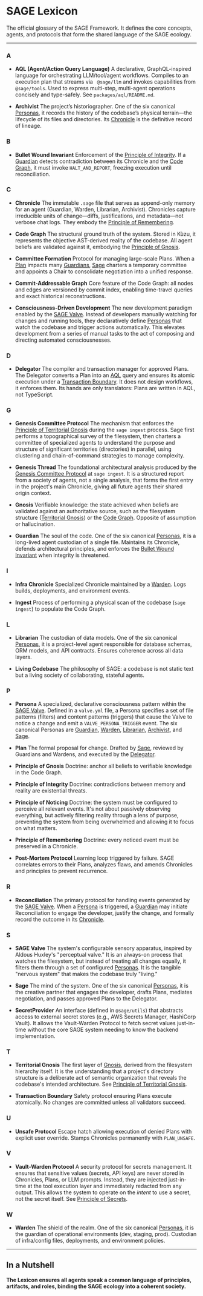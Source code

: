 # SAGE Lexicon

The official glossary of the SAGE Framework. It defines the core concepts, agents, and protocols that form the shared language of the SAGE ecology.

---

### A

- **AQL (Agent/Action Query Language)**
  A declarative, GraphQL-inspired language for orchestrating LLM/tool/agent workflows.
  Compiles to an execution plan that streams via ` @sage/llm` and invokes capabilities
  from ` @sage/tools`. Used to express multi-step, multi-agent operations concisely
  and type-safely. See `packages/aql/README.md`.

- **Archivist**
  The project’s historiographer. One of the six canonical [Personas](#persona), it records the history of the codebase’s physical terrain—the lifecycle of its files and directories. Its [Chronicle](#chronicle) is the definitive record of lineage.

### B

- **Bullet Wound Invariant**
  Enforcement of the [Principle of Integrity](#principle-of-integrity). If a [Guardian](#guardian) detects contradiction between its Chronicle and the [Code Graph](#code-graph), it must invoke `HALT_AND_REPORT`, freezing execution until reconciliation.

### C

- **Chronicle**
  The immutable `.sage` file that serves as append-only memory for an agent (Guardian, Warden, Librarian, Archivist). Chronicles capture irreducible units of change—diffs, justifications, and metadata—not verbose chat logs. They embody the [Principle of Remembering](#principle-of-remembering).

- **Code Graph**
  The structural ground truth of the system. Stored in Kùzu, it represents the objective AST-derived reality of the codebase. All agent beliefs are validated against it, embodying the [Principle of Gnosis](#principle-of-gnosis).

- **Committee Formation**
  Protocol for managing large-scale Plans. When a [Plan](#plan) impacts many [Guardians](#guardian), [Sage](#sage) charters a temporary committee and appoints a Chair to consolidate negotiation into a unified response.

- **Commit-Addressable Graph**
  Core feature of the Code Graph: all nodes and edges are versioned by commit index, enabling time-travel queries and exact historical reconstructions.

- **Consciousness-Driven Development**
  The new development paradigm enabled by the [SAGE Valve](#sage-valve). Instead of developers manually watching for changes and running tools, they declaratively define [Personas](#persona) that watch the codebase and trigger actions automatically. This elevates development from a series of manual tasks to the act of composing and directing automated consciousnesses.

### D

- **Delegator**
  The compiler and transaction manager for approved Plans. The Delegator converts a Plan into an [AQL](#aql-agentaction-query-language) query and ensures its atomic execution under a [Transaction Boundary](#transaction-boundary). It does not design workflows, it enforces them. Its hands are only translators: Plans are written in AQL, not TypeScript.

### G

- **Genesis Committee Protocol**
  The mechanism that enforces the [Principle of Territorial Gnosis](#principle-of-territorial-gnosis) during the `sage ingest` process. Sage first performs a topographical survey of the filesystem, then charters a committee of specialized agents to understand the purpose and structure of significant territories (directories) in parallel, using clustering and chain-of-command strategies to manage complexity.

- **Genesis Thread**
  The foundational architectural analysis produced by the [Genesis Committee Protocol](#genesis-committee-protocol) at `sage ingest`. It is a structured report from a society of agents, not a single analysis, that forms the first entry in the project's main Chronicle, giving all future agents their shared origin context.

- **Gnosis**
  Verifiable knowledge: the state achieved when beliefs are validated against an authoritative source, such as the filesystem structure ([Territorial Gnosis](#principle-of-territorial-gnosis)) or the [Code Graph](#code-graph). Opposite of assumption or hallucination.

- **Guardian**
  The soul of the code. One of the six canonical [Personas](#persona), it is a long-lived agent custodian of a single file. Maintains its Chronicle, defends architectural principles, and enforces the [Bullet Wound Invariant](#bullet-wound-invariant) when integrity is threatened.

### I

- **Infra Chronicle**
  Specialized Chronicle maintained by a [Warden](#warden). Logs builds, deployments, and environment events.

- **Ingest**
  Process of performing a physical scan of the codebase (`sage ingest`) to populate the Code Graph.

### L

- **Librarian**
  The custodian of data models. One of the six canonical [Personas](#persona), it is a project-level agent responsible for database schemas, ORM models, and API contracts. Ensures coherence across all data layers.

- **Living Codebase**
  The philosophy of SAGE: a codebase is not static text but a living society of collaborating, stateful agents.

### P

- **Persona**
  A specialized, declarative consciousness pattern within the [SAGE Valve](#sage-valve). Defined in a `valve.yml` file, a Persona specifies a set of file patterns (filters) and content patterns (triggers) that cause the Valve to notice a change and emit a `VALVE_PERSONA_TRIGGER` event. The six canonical Personas are [Guardian](#guardian), [Warden](#warden), [Librarian](#librarian), [Archivist](#archivist), and [Sage](#sage).

- **Plan**
  The formal proposal for change. Drafted by [Sage](#sage), reviewed by Guardians and Wardens, and executed by the [Delegator](#delegator).

- **Principle of Gnosis**
  Doctrine: anchor all beliefs to verifiable knowledge in the Code Graph.

- **Principle of Integrity**
  Doctrine: contradictions between memory and reality are existential threats.

- **Principle of Noticing**
  Doctrine: the system must be configured to perceive all relevant events. It's not about passively observing everything, but actively filtering reality through a lens of purpose, preventing the system from being overwhelmed and allowing it to focus on what matters.

- **Principle of Remembering**
  Doctrine: every noticed event must be preserved in a Chronicle.

- **Post-Mortem Protocol**
  Learning loop triggered by failure. SAGE correlates errors to their Plans, analyzes flaws, and amends Chronicles and principles to prevent recurrence.

### R

- **Reconciliation**
  The primary protocol for handling events generated by the [SAGE Valve](#sage-valve). When a [Persona](#persona) is triggered, a [Guardian](#guardian) may initiate Reconciliation to engage the developer, justify the change, and formally record the outcome in its [Chronicle](#chronicle).

### S

- **SAGE Valve**
  The system's configurable sensory apparatus, inspired by Aldous Huxley's "perceptual valve." It is an always-on process that watches the filesystem, but instead of treating all changes equally, it filters them through a set of configured [Personas](#persona). It is the tangible "nervous system" that makes the codebase truly "living."

- **Sage**
  The mind of the system. One of the six canonical [Personas](#persona), it is the creative partner that engages the developer, drafts Plans, mediates negotiation, and passes approved Plans to the Delegator.

- **SecretProvider**
  An interface (defined in `@sage/utils`) that abstracts access to external secret stores (e.g., AWS Secrets Manager, HashiCorp Vault). It allows the Vault-Warden Protocol to fetch secret values just-in-time without the core SAGE system needing to know the backend implementation.

### T

- **Territorial Gnosis**
  The first layer of [Gnosis](#gnosis), derived from the filesystem hierarchy itself. It is the understanding that a project's directory structure is a deliberate act of semantic organization that reveals the codebase's intended architecture. See [Principle of Territorial Gnosis](./Principles.md#1-principle-of-territorial-gnosis).

- **Transaction Boundary**
  Safety protocol ensuring Plans execute atomically. No changes are committed unless all validators succeed.

### U

- **Unsafe Protocol**
  Escape hatch allowing execution of denied Plans with explicit user override. Stamps Chronicles permanently with `PLAN_UNSAFE`.

### V

- **Vault-Warden Protocol**
  A security protocol for secrets management. It ensures that sensitive values (secrets, API keys) are never stored in Chronicles, Plans, or LLM prompts. Instead, they are injected just-in-time at the tool execution layer and immediately redacted from any output. This allows the system to operate on the _intent_ to use a secret, not the secret itself. See [Principle of Secrets](../principles/Secrets.md).

### W

- **Warden**
  The shield of the realm. One of the six canonical [Personas](#persona), it is the guardian of operational environments (dev, staging, prod). Custodian of infra/config files, deployments, and environment policies.

---

## In a Nutshell

**The Lexicon ensures all agents speak a common language of principles, artifacts, and roles, binding the SAGE ecology into a coherent society.**
